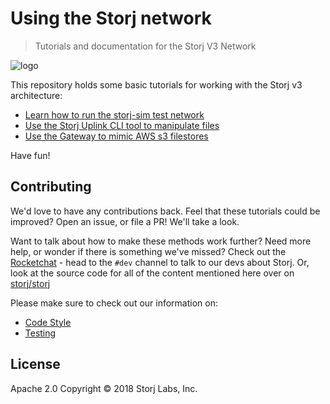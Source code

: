 # Using the Storj network

> Tutorials and documentation for the Storj V3 Network

![logo](assets/logo.png)

This repository holds some basic tutorials for working with the Storj v3 architecture:

- [Learn how to run the storj-sim test network](Test-network)
- [Use the Storj Uplink CLI tool to manipulate files](Uplink-CLI)
- [Use the Gateway to mimic AWS s3 filestores](S3-Gateway)

Have fun!

## Contributing

We'd love to have any contributions back. Feel that these tutorials could be improved? Open an issue, or file a PR! We'll take a look.

Want to talk about how to make these methods work further? Need more help, or wonder if there is something we've missed? Check out the [Rocketchat](https://community.storj.io) - head to the `#dev` channel to talk to our devs about Storj. Or, look at the source code for all of the content mentioned here over on [storj/storj](https://github.com/storj/storj)

Please make sure to check out our information on:

* [Code Style](code/Style.md)
* [Testing](code/Testing.md)

## License

Apache 2.0 Copyright © 2018 Storj Labs, Inc.
